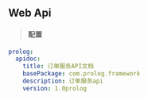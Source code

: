 ## Web Api

> #### 配置

```yaml
prolog: 
  apidoc: 
    title: 订单服务API文档
    basePackage: com.prolog.framework
    description: 订单服务api
    version: 1.0prolog
```



